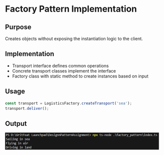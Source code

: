 # Factory Pattern Implementation

## Purpose
Creates objects without exposing the instantiation logic to the client.

## Implementation
- Transport interface defines common operations
- Concrete transport classes implement the interface
- Factory class with static method to create instances based on input

## Usage
```typescript
const transport = LogisticsFactory.createTransport('sea');
transport.deliver();
```
## Output
![alt text](image.png)